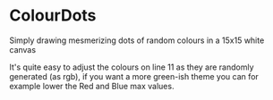 # ColourDots
Simply drawing mesmerizing dots of random colours in a 15x15 white canvas

It's quite easy to adjust the colours on line 11 as they are randomly generated (as rgb), if you want a more green-ish theme you can for example lower the Red and Blue max values.
